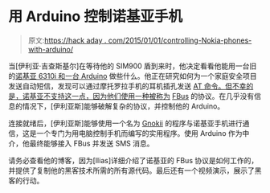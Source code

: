 # 用 Arduino 控制诺基亚手机

> 原文:[https://hack aday . com/2015/01/01/controlling-Nokia-phones-with-arduino/](https://hackaday.com/2015/01/01/controlling-nokia-phones-with-arduino/)

当[伊利亚·吉查斯基尔]在等待他的 SIM900 盾到来时，他决定看看他能用一台旧的[诺基亚 6310i 和一台 Arduino](https://ilias.giechaskiel.com/posts/arduino_sms/index.html) 做些什么。他正在研究如何为一个家庭安全项目发送自动短信，发现可以通过摩托罗拉手机的耳机插孔发送 [AT 命令。但不幸的是，诺基亚不支持这一点，因为他们使用一种被称为](http://murchlabs.com/send-sms-from-your-arduino/) [FBus](https://en.wikipedia.org/wiki/FBus) 的协议。在几乎没有信息的情况下，[伊利亚斯]能够破解复杂的协议，并控制他的 Arduino。

连接就绪后，[伊利亚斯]能够使用一个名为 [Gnokii](http://gnokii.org/) 的程序与诺基亚手机进行通信，这是一个专门为用电脑控制手机而编写的实用程序。使用 Arduino 作为中介，他最终能够接入 FBus 并发送 SMS 消息。

请务必查看他的博客，因为[Ilias]详细介绍了诺基亚的 FBus 协议是如何工作的，并提供了复制他的黑客技术所需的所有源代码。最后还有一个视频演示，展示了黑客的行动。